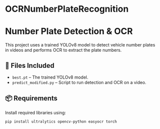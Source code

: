 # OCRNumberPlateRecognition
# Number Plate Detection & OCR

This project uses a trained YOLOv8 model to detect vehicle number plates in videos and performs OCR to extract the plate numbers.

## 📁 Files Included

- `best.pt` – The trained YOLOv8 model.
- `predict_modified.py` – Script to run detection and OCR on a video.

## 📦 Requirements

Install required libraries using:

```bash
pip install ultralytics opencv-python easyocr torch
